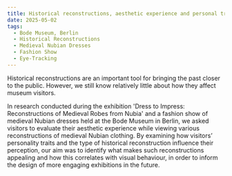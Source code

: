 ```yaml
---
title: Historical reconstructions, aesthetic experience and personal traits
date: 2025-05-02
tags:
  - Bode Museum, Berlin
  - Historical Reconstructions
  - Medieval Nubian Dresses
  - Fashion Show
  - Eye-Tracking
---
```


Historical reconstructions are an important tool for bringing the past closer to the public. However, we still know relatively little about how they affect museum visitors.

In research conducted during the exhibition 'Dress to Impress: Reconstructions of Medieval Robes from Nubia' and a fashion show of medieval Nubian dresses held at the Bode Museum in Berlin, we asked visitors to evaluate their aesthetic experience while viewing various reconstructions of medieval Nubian clothing. By examining how visitors’ personality traits and the type of historical reconstruction influence their perception, our aim was to identify what makes such reconstructions appealing and how this correlates with visual behaviour, in order to inform the design of more engaging exhibitions in the future.

<!--more-->
